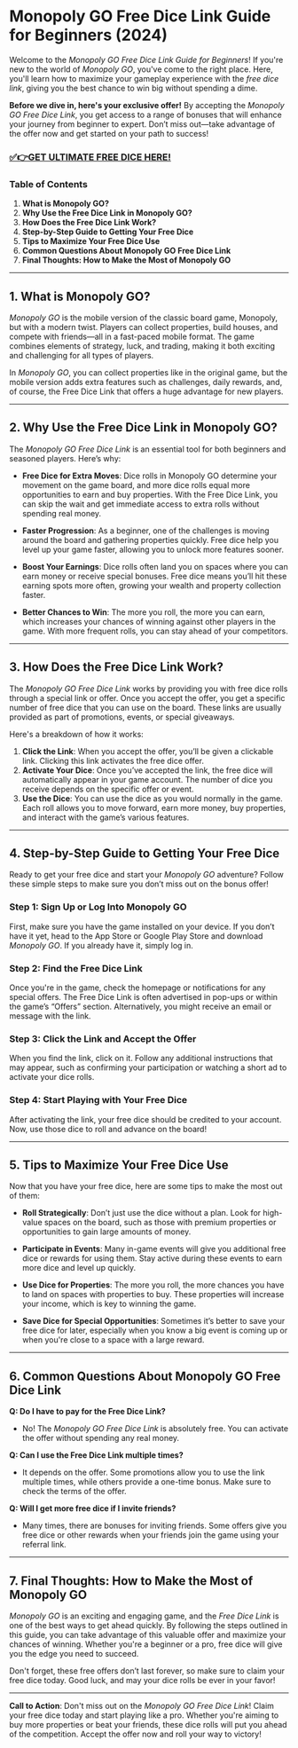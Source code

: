 # Monopoly GO Free Dice Link Guide for Beginners (2024)

Welcome to the *Monopoly GO Free Dice Link Guide for Beginners*! If you're new to the world of *Monopoly GO*, you've come to the right place. Here, you'll learn how to maximize your gameplay experience with the *free dice link*, giving you the best chance to win big without spending a dime.

**Before we dive in, here's your exclusive offer!** By accepting the *Monopoly GO Free Dice Link*, you get access to a range of bonuses that will enhance your journey from beginner to expert. Don’t miss out—take advantage of the offer now and get started on your path to success!

### [✅👉GET ULTIMATE FREE DICE HERE!](https://freeforyou.xyz/monopoly/go/)

### Table of Contents

1. **What is Monopoly GO?**
2. **Why Use the Free Dice Link in Monopoly GO?**
3. **How Does the Free Dice Link Work?**
4. **Step-by-Step Guide to Getting Your Free Dice**
5. **Tips to Maximize Your Free Dice Use**
6. **Common Questions About Monopoly GO Free Dice Link**
7. **Final Thoughts: How to Make the Most of Monopoly GO**

---

## 1. What is Monopoly GO?

*Monopoly GO* is the mobile version of the classic board game, Monopoly, but with a modern twist. Players can collect properties, build houses, and compete with friends—all in a fast-paced mobile format. The game combines elements of strategy, luck, and trading, making it both exciting and challenging for all types of players.

In *Monopoly GO*, you can collect properties like in the original game, but the mobile version adds extra features such as challenges, daily rewards, and, of course, the Free Dice Link that offers a huge advantage for new players.

---

## 2. Why Use the Free Dice Link in Monopoly GO?

The *Monopoly GO Free Dice Link* is an essential tool for both beginners and seasoned players. Here’s why:

- **Free Dice for Extra Moves**: Dice rolls in Monopoly GO determine your movement on the game board, and more dice rolls equal more opportunities to earn and buy properties. With the Free Dice Link, you can skip the wait and get immediate access to extra rolls without spending real money.
  
- **Faster Progression**: As a beginner, one of the challenges is moving around the board and gathering properties quickly. Free dice help you level up your game faster, allowing you to unlock more features sooner.

- **Boost Your Earnings**: Dice rolls often land you on spaces where you can earn money or receive special bonuses. Free dice means you’ll hit these earning spots more often, growing your wealth and property collection faster.

- **Better Chances to Win**: The more you roll, the more you can earn, which increases your chances of winning against other players in the game. With more frequent rolls, you can stay ahead of your competitors.

---

## 3. How Does the Free Dice Link Work?

The *Monopoly GO Free Dice Link* works by providing you with free dice rolls through a special link or offer. Once you accept the offer, you get a specific number of free dice that you can use on the board. These links are usually provided as part of promotions, events, or special giveaways.

Here's a breakdown of how it works:
1. **Click the Link**: When you accept the offer, you’ll be given a clickable link. Clicking this link activates the free dice offer.
2. **Activate Your Dice**: Once you’ve accepted the link, the free dice will automatically appear in your game account. The number of dice you receive depends on the specific offer or event.
3. **Use the Dice**: You can use the dice as you would normally in the game. Each roll allows you to move forward, earn more money, buy properties, and interact with the game’s various features.

---

## 4. Step-by-Step Guide to Getting Your Free Dice

Ready to get your free dice and start your *Monopoly GO* adventure? Follow these simple steps to make sure you don’t miss out on the bonus offer!

### Step 1: **Sign Up or Log Into Monopoly GO**

First, make sure you have the game installed on your device. If you don’t have it yet, head to the App Store or Google Play Store and download *Monopoly GO*. If you already have it, simply log in.

### Step 2: **Find the Free Dice Link**

Once you're in the game, check the homepage or notifications for any special offers. The Free Dice Link is often advertised in pop-ups or within the game’s “Offers” section. Alternatively, you might receive an email or message with the link.

### Step 3: **Click the Link and Accept the Offer**

When you find the link, click on it. Follow any additional instructions that may appear, such as confirming your participation or watching a short ad to activate your dice rolls.

### Step 4: **Start Playing with Your Free Dice**

After activating the link, your free dice should be credited to your account. Now, use those dice to roll and advance on the board!

---

## 5. Tips to Maximize Your Free Dice Use

Now that you have your free dice, here are some tips to make the most out of them:

- **Roll Strategically**: Don’t just use the dice without a plan. Look for high-value spaces on the board, such as those with premium properties or opportunities to gain large amounts of money.
  
- **Participate in Events**: Many in-game events will give you additional free dice or rewards for using them. Stay active during these events to earn more dice and level up quickly.

- **Use Dice for Properties**: The more you roll, the more chances you have to land on spaces with properties to buy. These properties will increase your income, which is key to winning the game.

- **Save Dice for Special Opportunities**: Sometimes it’s better to save your free dice for later, especially when you know a big event is coming up or when you're close to a space with a large reward.

---

## 6. Common Questions About Monopoly GO Free Dice Link

**Q: Do I have to pay for the Free Dice Link?**
- No! The *Monopoly GO Free Dice Link* is absolutely free. You can activate the offer without spending any real money.

**Q: Can I use the Free Dice Link multiple times?**
- It depends on the offer. Some promotions allow you to use the link multiple times, while others provide a one-time bonus. Make sure to check the terms of the offer.

**Q: Will I get more free dice if I invite friends?**
- Many times, there are bonuses for inviting friends. Some offers give you free dice or other rewards when your friends join the game using your referral link.

---

## 7. Final Thoughts: How to Make the Most of Monopoly GO

*Monopoly GO* is an exciting and engaging game, and the *Free Dice Link* is one of the best ways to get ahead quickly. By following the steps outlined in this guide, you can take advantage of this valuable offer and maximize your chances of winning. Whether you're a beginner or a pro, free dice will give you the edge you need to succeed.

Don't forget, these free offers don’t last forever, so make sure to claim your free dice today. Good luck, and may your dice rolls be ever in your favor!

---

**Call to Action**: Don't miss out on the *Monopoly GO Free Dice Link*! Claim your free dice today and start playing like a pro. Whether you're aiming to buy more properties or beat your friends, these dice rolls will put you ahead of the competition. Accept the offer now and roll your way to victory!
